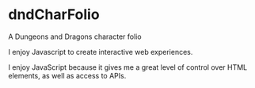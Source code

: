 # dndCharFolio
A Dungeons and Dragons character folio



I enjoy Javascript to create interactive web experiences.

I enjoy JavaScript because it gives me a great level of control over HTML elements, as well as access to APIs.

